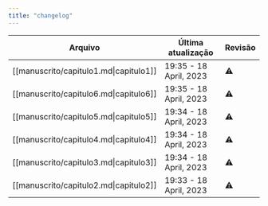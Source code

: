 ```yaml
---
title: "changelog"
---
```

 | Arquivo                                | Última atualização      | Revisão |
| -------------------------------------- | ----------------------- | ------- |
| [[manuscrito/capitulo1.md\|capitulo1]] | 19:35  - 18 April, 2023 | ⚠️      |
| [[manuscrito/capitulo6.md\|capitulo6]] | 19:35  - 18 April, 2023 | ⚠️      |
| [[manuscrito/capitulo5.md\|capitulo5]] | 19:34  - 18 April, 2023 | ⚠️      |
| [[manuscrito/capitulo4.md\|capitulo4]] | 19:34  - 18 April, 2023 | ⚠️      |
| [[manuscrito/capitulo3.md\|capitulo3]] | 19:34  - 18 April, 2023 | ⚠️      |
| [[manuscrito/capitulo2.md\|capitulo2]] | 19:33  - 18 April, 2023 | ⚠️      |
